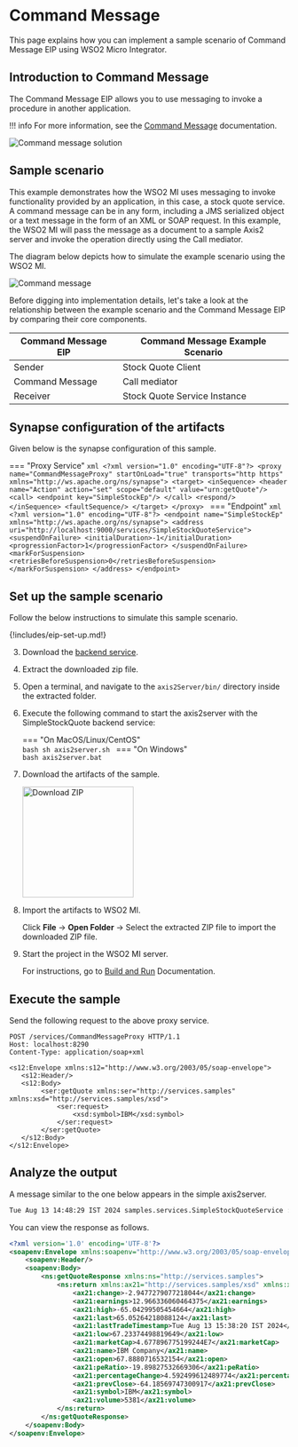 # Command Message

This page explains how you can implement a sample scenario of Command Message EIP using WSO2 Micro Integrator.

## Introduction to Command Message

The Command Message EIP allows you to use messaging to invoke a procedure in another application. 

!!! info
    For more information, see the [Command Message](http://www.eaipatterns.com/CommandMessage.html) documentation.

![Command message solution]({{base_path}}/assets/img/learn/enterprise-integration-patterns/message-construction/command-message-solution.gif)

## Sample scenario

This example demonstrates how the WSO2 MI uses messaging to invoke functionality provided by an application, in this case, a stock quote service. A command message can be in any form, including a JMS serialized object or a text message in the form of an XML or SOAP request. In this example, the WSO2 MI will pass the message as a document to a sample Axis2 server and invoke the operation directly using the Call mediator.

The diagram below depicts how to simulate the example scenario using the WSO2 MI.

![Command message]({{base_path}}/assets/img/learn/enterprise-integration-patterns/message-construction/command-message.png)

Before digging into implementation details, let's take a look at the relationship between the example scenario and the Command Message EIP by comparing their core components.

| Command Message EIP             | Command Message Example Scenario            |
|---------------------------------|---------------------------------------------|
| Sender                          | Stock Quote Client                          |
| Command Message                 | Call mediator                               |
| Receiver                        | Stock Quote Service Instance                |

## Synapse configuration of the artifacts

Given below is the synapse configuration of this sample.

=== "Proxy Service"
    ```xml
    <?xml version="1.0" encoding="UTF-8"?>
    <proxy name="CommandMessageProxy" startOnLoad="true" transports="http https" xmlns="http://ws.apache.org/ns/synapse">
        <target>
            <inSequence>
                <header name="Action" action="set" scope="default" value="urn:getQuote"/>
                <call>
                    <endpoint key="SimpleStockEp"/>
                </call>
                <respond/>
            </inSequence>
            <faultSequence/>
        </target>
    </proxy>
    ```
=== "Endpoint"
    ```xml
    <?xml version="1.0" encoding="UTF-8"?>
    <endpoint name="SimpleStockEp" xmlns="http://ws.apache.org/ns/synapse">
        <address uri="http://localhost:9000/services/SimpleStockQuoteService">
            <suspendOnFailure>
                <initialDuration>-1</initialDuration>
                <progressionFactor>1</progressionFactor>
            </suspendOnFailure>
            <markForSuspension>
                <retriesBeforeSuspension>0</retriesBeforeSuspension>
            </markForSuspension>
        </address>
    </endpoint>
    ```

## Set up the sample scenario

Follow the below instructions to simulate this sample scenario.

{!includes/eip-set-up.md!}

3. Download the [backend service](https://github.com/wso2-docs/WSO2_EI/blob/master/Back-End-Service/axis2Server.zip).

4. Extract the downloaded zip file.

5. Open a terminal, and navigate to the `axis2Server/bin/` directory inside the extracted folder.

6. Execute the following command to start the axis2server with the SimpleStockQuote backend service:

    === "On MacOS/Linux/CentOS"   
          ```bash
          sh axis2server.sh
          ```
    === "On Windows"                
          ```bash
          axis2server.bat
          ``` 

7. Download the artifacts of the sample.

    <a href="{{base_path}}/assets/attachments/learn/enterprise-integration-patterns/CommandMessage.zip">
        <img src="{{base_path}}/assets/img/integrate/connectors/download-zip.png" width="200" alt="Download ZIP">
    </a>

8. Import the artifacts to WSO2 MI.

    Click **File** -> **Open Folder** -> Select the extracted ZIP file to import the downloaded ZIP file.

9. Start the project in the WSO2 MI server.

    For instructions, go to [Build and Run]({{base_path}}/develop/deploy-artifacts/#build-and-run) Documentation.

## Execute the sample

Send the following request to the above proxy service.

```
POST /services/CommandMessageProxy HTTP/1.1
Host: localhost:8290
Content-Type: application/soap+xml

<s12:Envelope xmlns:s12="http://www.w3.org/2003/05/soap-envelope">
   <s12:Header/>
   <s12:Body>
        <ser:getQuote xmlns:ser="http://services.samples" xmlns:xsd="http://services.samples/xsd">
            <ser:request>
                <xsd:symbol>IBM</xsd:symbol>
            </ser:request>
        </ser:getQuote>
   </s12:Body>
</s12:Envelope>
```

## Analyze the output

A message similar to the one below appears in the simple axis2server.

```bash
Tue Aug 13 14:48:29 IST 2024 samples.services.SimpleStockQuoteService :: Generating quote for : IBM
```

You can view the response as follows.

```xml
<?xml version='1.0' encoding='UTF-8'?>
<soapenv:Envelope xmlns:soapenv="http://www.w3.org/2003/05/soap-envelope">
    <soapenv:Header/>
    <soapenv:Body>
        <ns:getQuoteResponse xmlns:ns="http://services.samples">
            <ns:return xmlns:ax21="http://services.samples/xsd" xmlns:xsi="http://www.w3.org/2001/XMLSchema-instance" xsi:type="ax21:GetQuoteResponse">
                <ax21:change>-2.9477279077218044</ax21:change>
                <ax21:earnings>12.966336060464375</ax21:earnings>
                <ax21:high>-65.04299505454664</ax21:high>
                <ax21:last>65.05264218088124</ax21:last>
                <ax21:lastTradeTimestamp>Tue Aug 13 15:38:20 IST 2024</ax21:lastTradeTimestamp>
                <ax21:low>67.23374498819649</ax21:low>
                <ax21:marketCap>4.677896775199244E7</ax21:marketCap>
                <ax21:name>IBM Company</ax21:name>
                <ax21:open>67.8880716532154</ax21:open>
                <ax21:peRatio>-19.89827532669306</ax21:peRatio>
                <ax21:percentageChange>4.592499612489774</ax21:percentageChange>
                <ax21:prevClose>-64.18569747300917</ax21:prevClose>
                <ax21:symbol>IBM</ax21:symbol>
                <ax21:volume>5381</ax21:volume>
            </ns:return>
        </ns:getQuoteResponse>
    </soapenv:Body>
</soapenv:Envelope>
```
